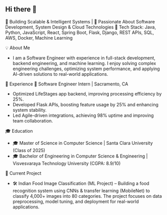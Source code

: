 ## Hi there 👋

🔹 Building Scalable & Intelligent Systems | 🔹 Passionate About Software Development, System Design & Cloud Technologies
🔹 Tech Stack: Java, Python, JavaScript, React, Spring Boot, Flask, Django, REST APIs, SQL, AWS, Docker, Machine Learning

💡 About Me
- I am a Software Engineer with experience in full-stack development, backend engineering, and machine learning. I enjoy solving complex engineering challenges, optimizing system performance, and applying AI-driven solutions to real-world applications.

📌 Experience
💼 Software Engineer Intern | Sacramento, CA
- Optimized LifeStages app backend, improving processing efficiency by 25%.
- Developed Flask APIs, boosting feature usage by 25% and enhancing system stability.
- Led Agile-driven integrations, achieving 98% uptime and improving team collaboration.

🎓 Education
- 🎓 Master of Science in Computer Science | Santa Clara University (Class of 2025)
- 🎓 Bachelor of Engineering in Computer Science & Engineering | Visvesvaraya Technology University (CGPA: 8.9/10)

🚀 Current Project
- 🛠 Indian Food Image Classification (ML Project) – Building a food recognition system using CNNs & transfer learning (MobileNet) to classify 4,000+ images into 80 categories. The project focuses on data preprocessing, model tuning, and deployment for real-world applications.
